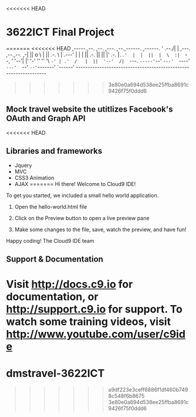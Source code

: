 <<<<<<< HEAD
# 3622ICT Final Project
=======
<<<<<<< HEAD
     ,-----.,--.                  ,--. ,---.   ,--.,------.  ,------.
    '  .--./|  | ,---. ,--.,--. ,-|  || o   \  |  ||  .-.  \ |  .---'
    |  |    |  || .-. ||  ||  |' .-. |`..'  |  |  ||  |  \  :|  `--, 
    '  '--'\|  |' '-' ''  ''  '\ `-' | .'  /   |  ||  '--'  /|  `---.
     `-----'`--' `---'  `----'  `---'  `--'    `--'`-------' `------'
    ----------------------------------------------------------------- 
>>>>>>> 3e80e0a694d538ee25ffba8691c9426f75f0ddd6

## Mock travel website the utitlizes Facebook's OAuth and Graph API

<<<<<<< HEAD
## Libraries and frameworks
- Jquery
- MVC
- CSS3 Animation
- AJAX
=======
Hi there! Welcome to Cloud9 IDE!

To get you started, we included a small hello world application.

1) Open the hello-world.html file

2) Click on the Preview button to open a live preview pane

3) Make some changes to the file, save, watch the preview, and have fun!

Happy coding!
The Cloud9 IDE team


## Support & Documentation

Visit http://docs.c9.io for documentation, or http://support.c9.io for support.
To watch some training videos, visit http://www.youtube.com/user/c9ide
=======
# dmstravel-3622ICT
>>>>>>> a9df223e3ceff6886f1df460b7498c548f6b8675
>>>>>>> 3e80e0a694d538ee25ffba8691c9426f75f0ddd6
